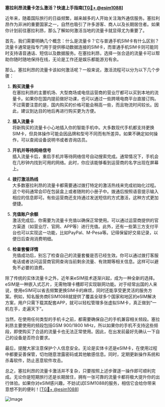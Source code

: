 **塞拉利昂流量卡怎么激活？快速上手指南[[TG💪+ @esim1088](https://t.me/s/esim1088)]**

近年来，随着国际旅行的日益频繁，越来越多的人开始关注海外通信服务。塞拉利昂作为非洲的重要国家之一，自然也吸引了许多游客、商人以及长期居住者。如果你计划前往塞拉利昂，那么了解如何激活当地的流量卡就显得尤为重要了。

首先，我们需要明确几个概念：什么是流量卡？它与普通手机SIM卡有什么区别？流量卡通常是指专门用于提供移动数据连接的SIM卡，而普通手机SIM卡则可能同时支持语音通话、短信以及数据服务。在塞拉利昂，选择一张合适的流量卡可以帮助你随时随地保持在线，无论是工作还是娱乐都能游刃有余。

那么，塞拉利昂的流量卡该如何激活呢？一般来说，激活流程可以分为以下几个步骤：

1. **购买流量卡**  
   在塞拉利昂的主要机场、大型商场或电信运营商的营业厅都可以买到本地的流量卡。如果你在国内提前做好功课，也可以通过一些跨境电商平台直接订购。不过需要注意的是，国内购买的价格可能会稍高一些，而且物流时间较长。因此，建议到达目的地后再进行购买更为方便。

2. **插入流量卡**  
   将新购买的流量卡小心地插入你的智能手机中。大多数现代手机都支持更换SIM卡，但具体操作可能会因品牌和型号不同而有所差异。如果不确定如何操作，可以查阅设备说明书或者咨询店员。

3. **开机并等待网络信号**  
   插入流量卡后，重启手机并等待网络信号自动搜索完成。通常情况下，手机会在几秒钟内找到可用的网络。此时，你应该能够看到运营商的名字出现在屏幕上。

4. **拨打激活热线**  
   大多数塞拉利昂的流量卡都需要通过拨打特定的激活热线来完成初始化过程。这个号码通常会印在包装盒上或者随附的小册子中。拨通后按照语音提示输入相应的信息即可。有些运营商还支持通过发送短信的方式激活，这种方式更加便捷。

5. **充值账户余额**  
   激活完成后，你需要为流量卡充值以确保正常使用。可以通过运营商提供的官方渠道（如营业厅、官网、APP等）进行充值。此外，还有一些第三方支付平台也可以实现这一功能，比如PayPal、M-Pesa等。记得保留好交易记录，以便日后查询消费明细。

6. **检查套餐详情**  
   充值成功后，别忘了检查自己的流量套餐是否已经生效。你可以通过拨打客服电话或者访问运营商官网查询当前剩余流量、有效期等相关信息。这样可以避免不必要的浪费。

除了传统的实体流量卡之外，近年来eSIM技术逐渐兴起，成为一种全新的选择。eSIM是一种嵌入式芯片，无需物理卡槽即可实现联网功能。对于经常出国的人来说，使用eSIM可以省去频繁更换SIM卡的麻烦，同时还能享受更灵活的服务方案。例如，知名服务商ESIM1088就提供了覆盖全球多个国家和地区的eSIM解决方案，用户只需下载其配套APP，就可以轻松管理多张虚拟SIM卡，真正做到“一机在手，走遍天下”。

当然，在使用任何类型的手机卡之前，都需要确保自己的手机兼容相关频段。塞拉利昂主要使用的频段包括GSM 900/1800 MHz，所以如果你的手机不支持这些频段，即使购买了合适的流量卡也无法正常使用。因此，在出发前最好先确认一下自己的设备是否符合要求。

最后，提醒大家注意保护个人信息安全。无论是实体卡还是eSIM卡，在使用过程中都要妥善保管，切勿随意泄露密码或其他敏感信息。同时，定期更新操作系统和杀毒软件，防止恶意软件攻击。

总之，塞拉利昂的流量卡激活并不复杂，只要按照上述步骤逐一操作即可顺利完成。无论你是短期旅行还是长期居住，拥有一张可靠的流量卡都将极大提升你的出行体验。如果你对eSIM感兴趣，不妨试试ESIM1088的服务，相信它会给你带来意想不到的便利！[[TG💪+ @esim1088](https://t.me/s/esim1088)] 

![Image](https://i.postimg.cc/4NQfJmqS/Snipaste-2025-05-13-00-14-12.png)
